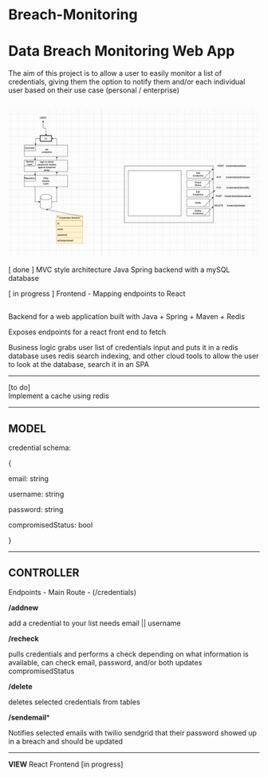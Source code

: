 # Breach-Monitoring
# Data Breach Monitoring Web App

The aim of this project is to allow a user to easily monitor a list of credentials, giving them the option to notify them and/or each individual user
based on their use case (personal / enterprise)

##

![Architecture](architectuer.png)


[ done ] MVC style architecture Java Spring backend with a mySQL database


[ in progress ] Frontend - Mapping endpoints to React 


## 
Backend for a web application built with Java + Spring + Maven + Redis 

Exposes endpoints for a react front end to fetch

Business logic grabs user list of credentials input and puts it in a redis database
uses redis search indexing, and other cloud tools to allow the user to look at the database, search it in an SPA

_________________________________________________________________________________________________________________________________________________
[to do]                     
Implement a cache using redis

_______________________________________________________________________________________________________________________________________
## **MODEL**
credential schema:


{

email: string

username: string

password: string

compromisedStatus: bool

}

_________________________________________________________________________________________________________________________________________________
## **CONTROLLER**

Endpoints - Main Route -  (/credentials)

**/addnew**

add a credential to your list
needs email || username

**/recheck**

pulls credentials and performs a check depending on what information is available, can check email, password, and/or both
updates compromisedStatus

**/delete**

deletes selected credentials from tables


**/sendemail***

Notifies selected emails with twilio sendgrid that their password showed up in a breach and should be updated



_________________________________________________________________________________________________________________________________________________
**VIEW**
React Frontend
[in progress]
  
 

